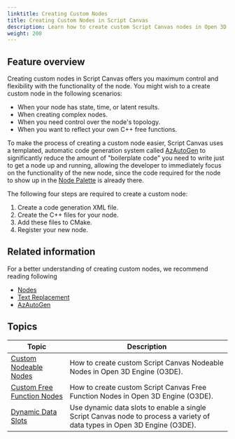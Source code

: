 ```yaml
---
linktitle: Creating Custom Nodes
title: Creating Custom Nodes in Script Canvas
description: Learn how to create custom Script Canvas nodes in Open 3D Engine (O3DE).
weight: 200
---
```


## Feature overview
Creating custom nodes in Script Canvas offers you maximum control and flexibility with the functionality of the node. 
You might wish to a create custom node in the following scenarios:

* When your node has state, time, or latent results.
* When creating complex nodes.
* When you need control over the node's topology.
* When you want to reflect your own C++ free functions. 

To make the process of creating a custom node easier, Script Canvas uses a templated, automatic code generation system called [AzAutoGen](/docs/user-guide/programming/autogen/)
to significantly reduce the amount of "boilerplate code" you need to write just to get a node up and running, allowing the developer to immediately focus on the functionality of the new node,
since the code required for the node to show up in the [Node Palette](/docs/user-guide/scripting/script-canvas/get-started/concepts-and-terms/#node-palette) is already there.

The following four steps are required to create a custom node:

1. Create a code generation XML file.
2. Create the C++ files for your node.
3. Add these files to CMake.
4. Register your new node.

## Related information

For a better understanding of creating custom nodes, we recommend reading following
- [Nodes](/docs/user-guide/scripting/script-canvas/editor-reference/nodes/_index/)
- [Text Replacement](/docs/user-guide/scripting/script-canvas/editor-reference/text-replacement/)
- [AzAutoGen](/docs/user-guide/programming/autogen/)


## Topics

| Topic | Description |
| --- | --- |
| [Custom Nodeable Nodes](custom-nodeable-nodes/) | How to create custom Script Canvas Nodeable Nodes in Open 3D Engine (O3DE). |
| [Custom Free Function Nodes](custom-free-function-nodes/) | How to create custom Script Canvas Free Function Nodes in Open 3D Engine (O3DE). |
| [Dynamic Data Slots](dynamic-data-slots/) | Use dynamic data slots to enable a single Script Canvas node to process a variety of data types in Open 3D Engine (O3DE). |

